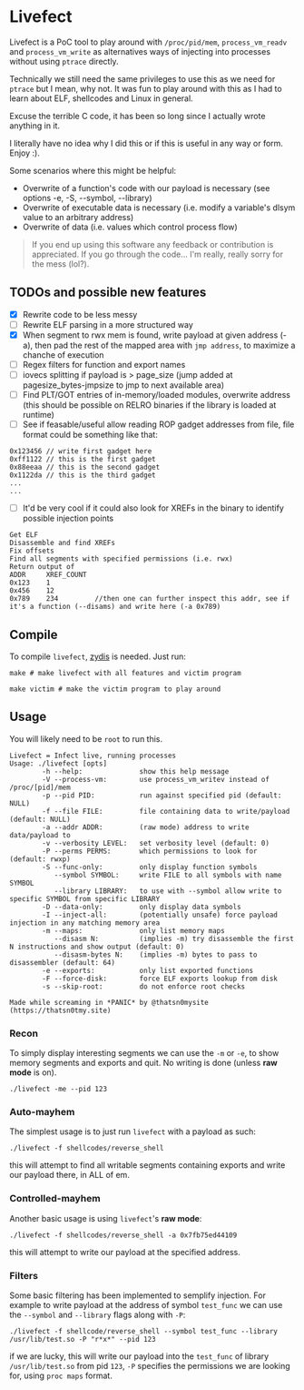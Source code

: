 # Livefect

Livefect is a PoC tool to play around with `/proc/pid/mem`, `process_vm_readv` and `process_vm_write` as alternatives ways of injecting into processes without using `ptrace` directly.

Technically we still need the same privileges to use this as we need for `ptrace` but I mean, why not.
It was fun to play around with this as I had to learn about ELF, shellcodes and Linux in general.

Excuse the terrible C code, it has been so long since I actually wrote anything in it.

I literally have no idea why I did this or if this is useful in any way or form. Enjoy :).

Some scenarios where this might be helpful:
   - Overwrite of a function's code with our payload is necessary (see options -e, -S, --symbol, --library)
   - Overwrite of executable data is necessary (i.e. modify a variable's dlsym value to an arbitrary address)
   - Overwrite of data (i.e. values which control process flow)

> If you end up using this software any feedback or contribution is appreciated. If you go through the code... I'm really, really sorry for the mess (lol?).

## TODOs and possible new features
   - [x] Rewrite code to be less messy
   - [ ] Rewrite ELF parsing in a more structured way
   - [x] When segment to rwx mem is found, write payload at given address (-a), then pad the rest of the mapped area with `jmp address`, to maximize a chanche of execution
   - [ ] Regex filters for function and export names
   - [ ] iovecs splitting if payload is > page_size (jump added at pagesize_bytes-jmpsize to jmp to next available area)
   - [ ] Find PLT/GOT entries of in-memory/loaded modules, overwrite address (this should be possible on RELRO binaries if the library is loaded at runtime) 
   - [ ] See if feasable/useful allow reading ROP gadget addresses from file, file format could be something like that:
   ```
   0x123456 // write first gadget here
   0xff1122 // this is the first gadget
   0x88eeaa // this is the second gadget
   0x1122da // this is the third gadget
   ...
   ...
   ```
   - [ ] It'd be very cool if it could also look for XREFs in the binary to identify possible injection points
   ```
   Get ELF
   Disassemble and find XREFs
   Fix offsets
   Find all segments with specified permissions (i.e. rwx)
   Return output of 
   ADDR     XREF_COUNT
   0x123    1
   0x456    12
   0x789    234         //then one can further inspect this addr, see if it's a function (--disams) and write here (-a 0x789)
   ```


## Compile
To compile `livefect`, [zydis](https://github.com/zyantific/zydis) is needed. Just run:

```
make # make livefect with all features and victim program

make victim # make the victim program to play around
```

## Usage
You will likely need to be `root` to run this.
```
Livefect = Infect live, running processes
Usage: ./livefect [opts]
        -h --help:              show this help message
        -V --process-vm:        use process_vm_writev instead of /proc/[pid]/mem
        -p --pid PID:           run against specified pid (default: NULL)
        -f --file FILE:         file containing data to write/payload (default: NULL)
        -a --addr ADDR:         (raw mode) address to write data/payload to
        -v --verbosity LEVEL:   set verbosity level (default: 0)
        -P --perms PERMS:       which permissions to look for (default: rwxp)
        -S --func-only:         only display function symbols
           --symbol SYMBOL:     write FILE to all symbols with name SYMBOL
           --library LIBRARY:   to use with --symbol allow write to specific SYMBOL from specific LIBRARY
        -D --data-only:         only display data symbols
        -I --inject-all:        (potentially unsafe) force payload injection in any matching memory area
        -m --maps:              only list memory maps
           --disasm N:          (implies -m) try disassemble the first N instructions and show output (default: 0)
           --disasm-bytes N:    (implies -m) bytes to pass to disassembler (default: 64)
        -e --exports:           only list exported functions
        -F --force-disk:        force ELF exports lookup from disk
        -s --skip-root:         do not enforce root checks

Made while screaming in *PANIC* by @thatsn0mysite (https://thatsn0tmy.site)
```

### Recon
To simply display interesting segments we can use the `-m` or `-e`, to show memory segments and exports and quit. No writing is done (unless **raw mode** is on). 
```
./livefect -me --pid 123
```

### Auto-mayhem
The simplest usage is to just run `livefect` with a payload as such:
```
./livefect -f shellcodes/reverse_shell 

```

this will attempt to find all writable segments containing exports and write our payload there, in ALL of em.

### Controlled-mayhem
Another basic usage is using `livefect`'s **raw mode**:
```
./livefect -f shellcodes/reverse_shell -a 0x7fb75ed44109
``` 

this will attempt to write our payload at the specified address.

### Filters
Some basic filtering has been implemented to semplify injection. For example to write payload at the address of symbol `test_func` we can use the `--symbol` and `--library` flags along with `-P`:
```
./livefect -f shellcode/reverse_shell --symbol test_func --library /usr/lib/test.so -P "r*x*" --pid 123
```

if we are lucky, this will write our payload into the `test_func` of library `/usr/lib/test.so` from pid `123`, `-P` specifies the permissions we are looking for, using `proc maps` format.  

